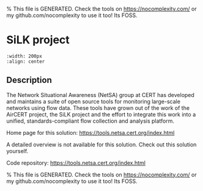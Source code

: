 
% This file is GENERATED. Check the tools on https://nocomplexity.com/ or my github.com/nocomplexity to use it too! Its FOSS. 

# SiLK project


```{image} https://tools.netsa.cert.org/site/sei-logo.png 
:width: 200px 
:align: center 
```

## Description 

The Network Situational Awareness (NetSA) group at CERT has developed and maintains a suite of open source tools for monitoring large-scale networks using flow data. These tools have grown out of the work of the AirCERT project, the SiLK project and the effort to integrate this work into a unified, standards-compliant flow collection and analysis platform. 

Home page for this solution: https://tools.netsa.cert.org/index.html 

A detailed overview is not available for this solution. Check out this solution yourself.

Code repository: https://tools.netsa.cert.org/index.html


% This file is GENERATED. Check the tools on https://nocomplexity.com/ or my github.com/nocomplexity to use it too! Its FOSS. 

